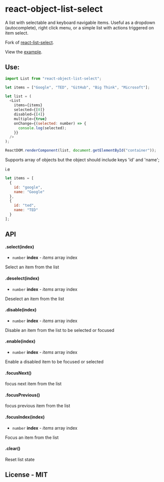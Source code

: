 # react-object-list-select

A list with selectable and keyboard navigable items. Useful as a dropdown (autocomplete), right click menu, or a simple list with actions triggered on item select.

Fork of [react-list-select](https://github.com/hawkrives/react-list-select).

View the [example](https://saajan.github.io/react-object-list-select/).

## Use:

```js
import List from "react-object-list-select";

let items = ["Google", "TED", "GitHub", "Big Think", "Microsoft"];

let list = (
  <List
    items={items}
    selected={[0]}
    disabled={[4]}
    multiple={true}
    onChange={(selected: number) => {
      console.log(selected);
    }}
  />
);

ReactDOM.renderComponent(list, document.getElementById("container"));
```

Supports array of objects but the object should include keys 'id' and 'name';

i.e

```js
let items = [
  {
    id: "google",
    name: "Google"
  },
  {
    id: "ted",
    name: "TED"
  }
];
```

## API

#### .select(index)

- `number` **index** - _items_ array index

Select an item from the list

#### .deselect(index)

- `number` **index** - _items_ array index

Deselect an item from the list

#### .disable(index)

- `number` **index** - _items_ array index

Disable an item from the list to be selected or focused

#### .enable(index)

- `number` **index** - _items_ array index

Enable a disabled item to be focused or selected

#### .focusNext()

focus next item from the list

#### .focusPrevious()

focus previous item from the list

#### .focusIndex(index)

- `number` **index** - _items_ array index

Focus an item from the list

#### .clear()

Reset list state

## License - MIT
